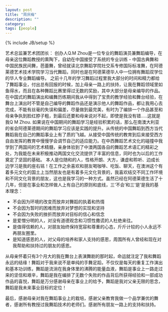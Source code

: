 ```yaml
---
layout: post
title: "周庆梅"
description: ""
category: 
tags: [people]
---
```

{% include JB/setup %}

艺术总监兼艺术团团长：
创办人Q.M Zhou是一位专业的舞蹈演员兼舞蹈编导，在母亲这位舞蹈教授的熏陶下，自幼在中国接受了系统的专业训练 - 中国古典舞和中国民族民间舞，芭蕾舞，曾经就读北京舞蹈学院社交系专修国际标准舞，在阿德莱德艺术技术学院学习当代舞蹈，同时也是在阿德莱德华人中一位拥有舞蹈双学位的华人专业舞蹈编导。
之前十几年的学习舞蹈过程里我大部分的时间和精力都给了舞蹈事业，付出总有回报的时候，加上母亲一路上的扶持，让我在舞蹈领域里如鱼得水，而且在各种舞蹈比赛里得过无数的奖励，其中大部分是母亲编导的作品。在中国式的舞蹈演出和编舞历练期间我从中得到了宝贵的教学经验和舞台经验，在舞台上演出时不管是自己编导的舞蹈作品还是演示他人的舞蹈作品，都让我用心去完成，不能有丝毫的失误和偏差，尽量做到最完美，有时为了编排一个作品甚至和母亲争执到脸红脖子粗，到最后还要和母亲说对不起，即使是我没有错…..这就是我Q M Zhou. 
如果说在中国期间的舞蹈学习是经验积累的话，那么在南澳大利亚的省会阿德莱德期间的舞蹈学习应该是实践的提升。从传统的中国舞蹈到西方当代舞蹈我在自己的舞蹈事业上有了质的飞越。从接受中国传统的教育到后来接受西方自由发挥的教育中慢慢学会调节自己的适应能力。在中西舞蹈艺术文化的碰撞中我学到了两国间的艺术精髓，亲身体验到了中澳两国各自的舞蹈艺术语汇的精彩之处，为我能在未来积极推动两国文化交流提供了丰富的信息，同时也为以后的工作奠定了坚固的基础。
本人是位随和的人，性格开朗、大方，谦虚和聆听、边成长边学习是我的座右铭！在工作之余喜欢和朋友喝咖啡、吃饭、聊天，在澳洲这个有着多元文化的国土上当然朋友也是有着多元文化背景的，我喜欢结交不同工作环境和不同文化背景的朋友，这也是我学习的一种方式。虽然已经在阿德莱德生活了十几年，但是在事业和怎样做人上有自己的原则和底线，三‘不会’和三‘是’是我的基本理念：
* 不会因为环境的改变而放弃对舞蹈的执着和热情
* 不会因为暂时的困难而放弃对梦想的实现和坚持
* 不会因为失败的挫折而放弃对目标的信心和信念
* 是爱憎分明的人，对没有道德观念和习惯性撒谎的人杜绝来往。
* 是值得信赖的人，对朋友始终保持宽容和尊重的心态，斤斤计较的小人永远不再朋友圈里。
* 是知道感恩的人，对父母的培养和家人支持的感恩，周围所有人曾经和现在对我帮助和扶持过的朋友的感恩。

从母亲怀着只有3个月大的我在舞台上表演舞剧的那时起，命运就注定了我和舞蹈永远的结缘！舞蹈对于我来说不是单纯的手舞足蹈，不仅仅是每天的重复工作演出和基本功训练，舞蹈是流淌在我身体里的沸腾的能量血液，舞蹈是事业上一路走过来的坚信和艰辛，舞蹈是我在编排了无数个失败的作品背后所获得经验和一部成功作品的喜悦，舞蹈是万分感谢母亲在事业上的给予，舞蹈是我对父亲无限的思念，舞蹈是我未来事业目标的定位！

最后，感谢母亲对我在舞蹈事业上的栽培，感谢父亲教育我做一个品学兼优的舞者，感谢所有教授过我舞蹈技术的老师们。感谢所有朋友一路上的支持和扶持。
